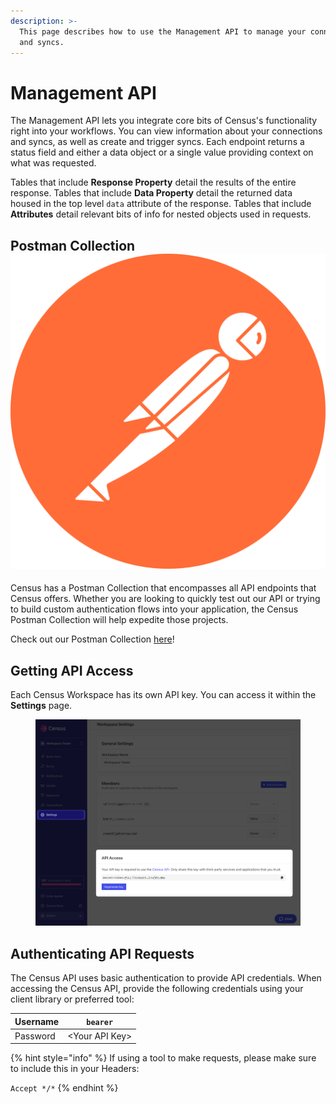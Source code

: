 ```yaml
---
description: >-
  This page describes how to use the Management API to manage your connections
  and syncs.
---
```


# Management API

The Management API lets you integrate core bits of Census's functionality right into your workflows. You can view information about your connections and syncs, as well as create and trigger syncs. Each endpoint returns a status field and either a data object or a single value providing context on what was requested.

Tables that include **Response Property** detail the results of the entire response. Tables that include **Data Property** detail the returned data housed in the top level `data` attribute of the response. Tables that include **Attributes** detail relevant bits of info for nested objects used in requests.

## Postman Collection <img src="../../../.gitbook/assets/postman-icon-svgrepo-com.svg" alt="" data-size="line">

Census has a Postman Collection that encompasses all API endpoints that Census offers.  Whether you are looking to quickly test out our API or trying to build custom authentication flows into your application, the Census Postman Collection will help expedite those projects.

Check out our Postman Collection [here](https://www.postman.com/getcensus/workspace/census-api/overview)!

## Getting API Access

Each Census Workspace has its own API key. You can access it within the **Settings** page.

<figure><img src="../../../.gitbook/assets/CleanShot 2022-10-24 at 11.46.55@2x.png" alt=""><figcaption></figcaption></figure>

## Authenticating API Requests

The Census API uses basic authentication to provide API credentials. When accessing the Census API, provide the following credentials using your client library or preferred tool:

| Username | `bearer`        |
| -------- | --------------- |
| Password | \<Your API Key> |

{% hint style="info" %}
If using a tool to make requests, please make sure to include this in your Headers:

`Accept */*`
{% endhint %}
